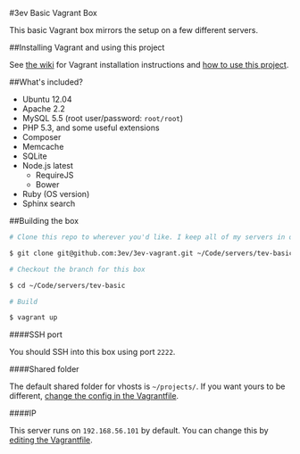 #3ev Basic Vagrant Box

This basic Vagrant box mirrors the setup on a few different servers.

##Installing Vagrant and using this project

See [the wiki](https://github.com/3ev/3ev-vagrant/wiki/Installing-Vagrant) for
Vagrant installation instructions and [how to use this project](https://github.com/3ev/3ev-vagrant/wiki/Using-this-Project).

##What's included?

* Ubuntu 12.04
* Apache 2.2
* MySQL 5.5 (root user/password: `root/root`)
* PHP 5.3, and some useful extensions
* Composer
* Memcache
* SQLite
* Node.js latest
    * RequireJS
    * Bower
* Ruby (OS version)
* Sphinx search

##Building the box

```sh
# Clone this repo to wherever you'd like. I keep all of my servers in one directory

$ git clone git@github.com:3ev/3ev-vagrant.git ~/Code/servers/tev-basic

# Checkout the branch for this box

$ cd ~/Code/servers/tev-basic

# Build

$ vagrant up
```

####SSH port

You should SSH into this box using port `2222`.

####Shared folder

The default shared folder for vhosts is `~/projects/`. If
you want yours to be different, [change the config in the Vagrantfile](https://github.com/3ev/3ev-vagrant/blob/master/Vagrantfile#L27).

####IP

This server runs on `192.168.56.101` by default. You can change this by
[editing the Vagrantfile](https://github.com/3ev/3ev-vagrant/blob/master/Vagrantfile#L10).

